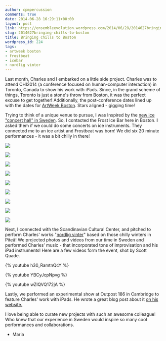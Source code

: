 ```yaml
---
author: cpmpercussion
comments: true
date: 2014-06-28 16:29:11+00:00
layout: post
link: https://ensembleevolution.wordpress.com/2014/06/28/2014627bringing-chills-to-boston/
slug: 2014627bringing-chills-to-boston
title: Bringing chills to Boston
wordpress_id: 224
tags:
- artweek boston
- frostbeat
- icebar
- nordlig vinter
---
```


Last month, Charles and I embarked on a little side project. Charles was to attend CHI2014 (a conference focused on human-computer interaction) in Toronto, Canada to show his work with iPads. Since, in the grand scheme of things, Toronto is just a stone's throw from Boston, it was the perfect excuse to get together! Additionally, the post-conference dates lined up with the dates for [ArtWeek Boston](http://artweekboston.org/). Stars aligned - gigging time!

Trying to think of a unique venue to pursue, I was Inspired by the [new ice "concert hall" in Sweden](http://www.icemusic.se/). So, I contacted the Frost Ice Bar here in Boston. I asked them if we could do some concerts on ice instruments. They connected me to an ice artist and Frostbeat was born! We did six 20 minute performances - it was a bit chilly in there!
  
   ![](https://ensembleevolution.files.wordpress.com/2014/06/84adf-img_078228129.jpg)
  

  
   ![](https://ensembleevolution.files.wordpress.com/2014/06/5e175-img_0781.jpg)
  

  
   ![](https://ensembleevolution.files.wordpress.com/2014/06/a842c-img_0754.jpg)
  

  
   ![](https://ensembleevolution.files.wordpress.com/2014/06/fc105-img_074128129.jpg)
  

  
   ![](https://ensembleevolution.files.wordpress.com/2014/06/02818-img_073428129.jpg)
  

  
   ![](https://ensembleevolution.files.wordpress.com/2014/06/73117-img_071928129.jpg)
  

  
   ![](https://ensembleevolution.files.wordpress.com/2014/06/419cd-dsc_1047.jpg)
  

  
   ![](https://ensembleevolution.files.wordpress.com/2014/06/3f813-dsc_103928129.jpg)
  

  
   ![](https://ensembleevolution.files.wordpress.com/2014/06/f3c3c-10170697_10152100858634352_3209110060425317469_n.jpg)

Next, I connected with the Scandinavian Cultural Center, and pitched to perform Charles' works "[nordlig vinter](http://charlesmartin.com.au/nordlig-vinter/)" based on those chilly winters in Piteå! We projected photos and videos from our time in Sweden and performed Charles' music - that incorporated tons of improvisation and his iPad instruments! Here are a few videos form the event, shot by Scott Quade.
 
{% youtube h30_RamtnQcY %}
 
{% youtube YBCyJcpNpvg %}
 
{% youtube wZIQVQ172jA %}
 
Lastly, we performed an experimental show at Outpost 186 in Cambridge to feature Charles' work with iPads. He wrote a great blog post about it [on his website. ](http://charlesmartin.com.au/blog/2014/5/22/nordlig-vinter-ipad-concerts-in-boston)

I love being able to curate new projects with such an awesome colleague! Who knew that our experience in Sweden would inspire so many cool performances and collaborations.

- Maria
